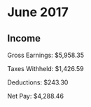 # June 2017

## Income

Gross Earnings: $5,958.35

Taxes Withheld: $1,426.59

Deductions: $243.30

Net Pay: $4,288.46
